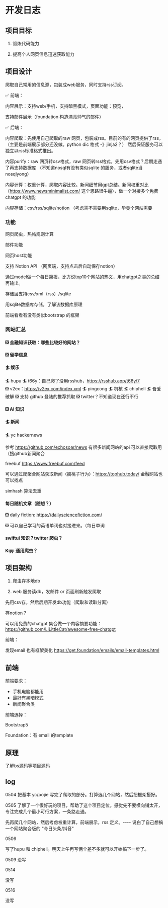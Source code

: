 # 开发日志

## 项目目标

1. 锻炼代码能力

2. 提高个人网页信息迅速获取能力

## 项目设计

爬取自己常用的信息源，包装成web服务，同时支持rss订阅。

✅ 前端：

内容展示：支持web/手机，支持暗黑模式，页面功能：预览，

支持邮件展示（foundation 构造漂亮帅气的邮件）

✅ 后端：

内容爬取：先使用自己爬取的raw 网页，包装成rss。目前的有的网页提供了rss，（主要是前端展示部分还没做。python dic 格式 -》jinja2？）
然后保证服务可以独立以rss标准格式推出。

内容purify：raw 网页转csv格式，raw 网页转rss格式。先用csv格式？后期走通了再支持数据库
（不知道nosql有没有类似sqlite 的服务，或者sqlite当nosqlyong）

内容计算：权重计算，爬取内容比较。新闻细节用gpt总结。新闻权重对比（https://www.newsminimalist.com/ 这个思路很牛逼），做一个对接多个免费chatgpt 的功能

内容存储：csv/rss/sqlite/notion （考虑需不需要用sqlite，毕竟个网站需要

### 功能

网页爬虫，热帖规则计算

邮件功能

网页host功能

支持 Notion API （网页端，支持点击后自动保存notion）

通过model做一个每日简报，比方说top10个网站的热文，用chatgpt之类的总结再输出。

存储层支持csv/xml（rss）/sqlite

用sqlite数据库存储，了解该数据库原理

前端看看有没有类似bootstrap 的框架

### 网站汇总

#### ❎ 金融知识获取：哪些比较好的网站？

#### ❎ 留学信息

#### 🏄 娱乐

🏄 hupu
🏄 t66y：自己爬了没用rsshub，https://rsshub.app/t66y/7    
❎ v2ex：https://v2ex.com/index.xml
🏄 pingcong
🏄 机核
🏄 chiphell
🏄 吾爱破解
❎ 支持 github 登陆的推荐抓取
❎ twitter？不知道现在还行不行


#### ❎ AI 知识

#### 🏄 新闻

🏄 yc hackernews

参考 https://github.com/echosoar/news 有很多新闻网站的api 可以直接爬取用 （搜github新闻聚合

freebuf https://www.freebuf.com/feed

可以通过爬聚合网站获取新闻（摘桃子行为）：https://tophub.today/ 金融网站也可以找点

simhash 算法去重

#### 每日随机文章（随想？）

❎ daily fiction: https://dailysciencefiction.com/

❎ 可以自己学习的英语单词也对接进来。（每日单词

#### swiftui 知识？twitter 爬虫？

#### Kijiji 通用爬虫？

## 项目架构

1. 爬虫存本地db

2. web 服务读db，发邮件 or 页面刷新触发爬取

先用csv存，然后后期开发db功能（爬取和读取分离）

存notion？

可以用免费的chatgpt 集合做一个内容摘要功能：https://github.com/LiLittleCat/awesome-free-chatgpt

前端：

发现email 也有框架美化 https://get.foundation/emails/email-templates.html


## 前端

前端要求：

- 手机电脑都能用
- 最好有黑暗模式
- 新闻聚合类

前端选择：

Bootstrap5

Foundation：有 email 的template


## 原理

了解bs源码等项目源码

## log

0504 把基本 yc/pojie 写完了爬取的部分。打算选几个网站，然后把框架搭好。

0505 了解了一个很好玩的项目，帮助了这个项目定位。感觉先不要横向铺太开，专注完成几个最小可行方案，一条路走通。

先再爬几个网站，然后考虑权重计算，前端展示，rss 定义。---- 说白了自己想搞一个网站聚合版的 "今日头条/抖音"

0506

写了hupu 和 chiphell。明天上午再写俩个差不多就可以开始搞下一步了。

0509
没写

0514

没写

0516

没写